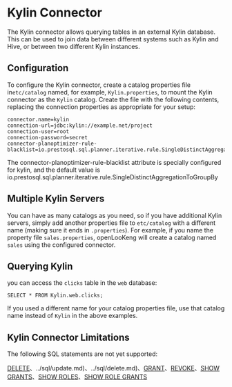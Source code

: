 
Kylin Connector
===============

The Kylin connector allows querying tables in an external Kylin database. This can be used to join data between different systems such as Kylin and Hive, or between two different Kylin instances.

Configuration
-------------

To configure the Kylin connector, create a catalog properties file in`etc/catalog` named, for example, `Kylin.properties`, to mount the Kylin connector as the `Kylin` catalog. Create the file with the following
contents, replacing the connection properties as appropriate for your setup:

``` properties
connector.name=kylin
connection-url=jdbc:kylin://example.net/project
connection-user=root
connection-password=secret
connector-planoptimizer-rule-blacklist=io.prestosql.sql.planner.iterative.rule.SingleDistinctAggregationToGroupBy
```

The connector-planoptimizer-rule-blacklist attribute is specially configured for kylin, and the default value is io.prestosql.sql.planner.iterative.rule.SingleDistinctAggregationToGroupBy

Multiple Kylin Servers
----------------------

You can have as many catalogs as you need, so if you have additional Kylin servers, simply add another properties file to `etc/catalog` with a different name (making sure it ends in `.properties`). For example, if
you name the property file `sales.properties`, openLooKeng will create a catalog named `sales` using the configured connector.

Querying Kylin
--------------

you can access the `clicks` table in the `web` database:

    SELECT * FROM Kylin.web.clicks;

If you used a different name for your catalog properties file, use that catalog name instead of `Kylin` in the above examples.

Kylin Connector Limitations
---------------------------

The following SQL statements are not yet supported:

[DELETE](../sql/insert.md)、../sql/update.md)、../sql/delete.md)、[GRANT](../sql/grant.md)、[REVOKE](../sql/revoke.md)、[SHOW GRANTS](../sql/show-grants.md)、[SHOW ROLES](../sql/show-roles.md)、[SHOW ROLE GRANTS](../sql/show-role-grants.md)